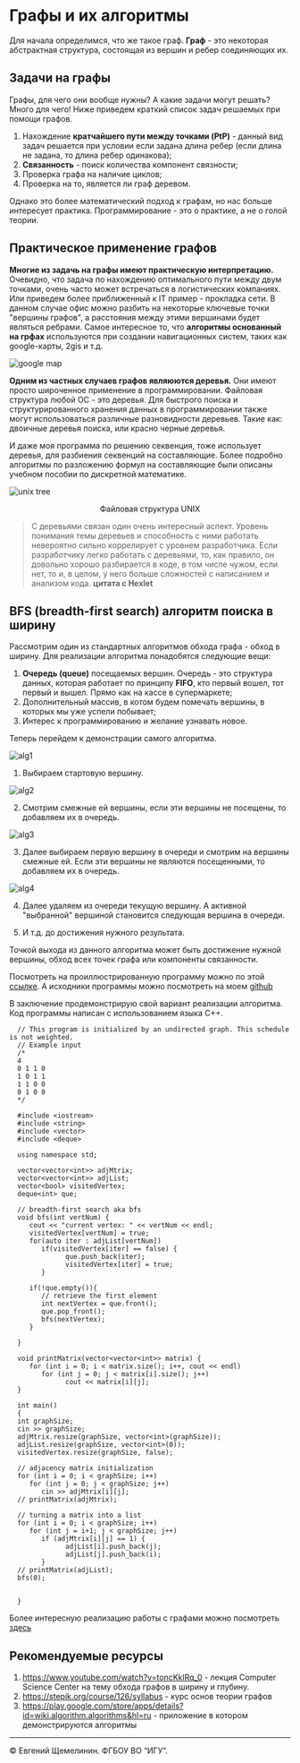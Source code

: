 # Графы и их алгоритмы

Для начала определимся, что же такое граф. **Граф** - это некоторая абстрактная структура, состоящая из вершин и ребер соединяющих их.

## Задачи на графы

Графы, для чего они вообще нужны? А какие задачи могут решать? Много для чего! Ниже приведем краткий список задач решаемых при помощи графов.

1. Нахождение **кратчайшего пути между точками (PtP)** - данный вид задач решается при условии если задана длина ребер (если длина не задана, то длина ребер одинакова);
2. **Связанность** - поиск количества компонент связности;
3. Проверка графа на наличие циклов;
4. Проверка на то, является ли граф деревом.

Однако это более математический подход к графам, но нас больше интересует практика. Программирование - это о практике, а не о голой теории.

## Практическое применение графов

**Многие из задачь на графы имеют практическую интерпретацию.** Очевидно, что задача по нахождению оптимального пути между двум точками, очень часто может встречаться в логистических компаниях. Или приведем более приближенный к IT пример - прокладка сети. В данном случае офис можно разбить на некоторые ключевые точки "вершины графов", а расстояния между этими вершинами будет являться ребрами. Самое интересное то, что **алгоритмы основанный на грфах** используются при создании навигационных систем, таких как google-карты, 2gis и т.д.

![google map](googleMaps.png)

**Одним из частных случаев графов являюются деревья.** Они имеют просто широченное применение в программировании. Файловая структура любой ОС - это деревья. Для быстрого поиска и структурированного хранения данных в программировании также могут использоваться различные разновидности деревьев. Такие как: двоичные деревья поиска, или красно черные деревья.

И даже моя программа по решению секвенция, тоже использует деревья, для разбиения секвенций на составляющие. Более подробно алгоритмы по разложению формул на составляющие были описаны учебном пособии по дискретной математике.

![unix tree](unixStr.png)

<center>Файловая структура UNIX</center>

> С деревьями связан один очень интересный аспект. Уровень понимания темы деревьев и способность с ними работать невероятно сильно коррелирует с уровнем разработчика. Если разработчику легко работать с деревьями, то, как правило, он довольно хорошо разбирается в коде, в том числе чужом, если нет, то и, в целом, у него больше сложностей с написанием и анализом кода. **цитата с Hexlet**

## BFS (breadth-first search) алгоритм поиска в ширину

Рассмотрим один из стандартных алгоритмов обхода графа - обход в ширину.
Для реализации алгоритма понадобятся следующие вещи:

1. **Очередь (queue)** посещаемых вершин. Очередь - это структура данных, которая работает по принципу **FIFO**, кто первый вошел, тот первый и вышел. Прямо как на кассе в супермаркете;
2. Дополнительный массив, в котом будем помечать вершины, в которых мы уже успели побывает;
3. Интерес к программированию и желание узнавать новое.

Теперь перейдем к демонстрации самого алгоритма.

![alg1](alg1.png)

1. Выбираем стартовую вершину.

![alg2](alg2.png)

2. Смотрим смежные ей вершины, если эти вершины не посещены, то добавляем их в очередь.

![alg3](alg3.png)

3. Далее выбираем первую вершину в очереди и смотрим на вершины смежные ей. Если эти вершины не являются посещенными, то добавляем их в очередь.

![alg4](alg4.png)

4. Далее удаляем из очереди текущую вершину. А активной "выбранной" вершиной становится следующая вершина в очереди.

5. И т.д. до достижения нужного результата.

Точкой выхода из данного алгоритма может быть достижение нужной вершины, обход всех точек графа или компоненты связанности.

Посмотреть на проиллюстрированную программу можно по этой [ссылке](https://kovarniy.github.io// "Необязательная подсказка"). А исходники программы можно посмотреть на моем [github](https://github.com/Kovarniy/kovarniy.github.io)

В заключение продемонстрирую свой вариант реализации алгоритма. Код программы написан с использованием языка C++.

      // This program is initialized by an undirected graph. This schedule is not weighted.
      // Example input
      /*
      4
      0 1 1 0
      1 0 1 1
      1 1 0 0
      0 1 0 0
      */

      #include <iostream>
      #include <string>
      #include <vector>
      #include <deque>

      using namespace std;

      vector<vector<int>> adjMtrix;
      vector<vector<int>> adjList;
      vector<bool> visitedVertex;
      deque<int> que;

      // breadth-first search aka bfs
      void bfs(int vertNum) {
         cout << "current vertex: " << vertNum << endl;
         visitedVertex[vertNum] = true;
         for(auto iter : adjList[vertNum])
            if(visitedVertex[iter] == false) {
                  que.push_back(iter);
                  visitedVertex[iter] = true;
            }

         if(!que.empty()){
            // retrieve the first element
            int nextVertex = que.front();
            que.pop_front();
            bfs(nextVertex);
         }

      }

      void printMatrix(vector<vector<int>> matrix) {
         for (int i = 0; i < matrix.size(); i++, cout << endl)
            for (int j = 0; j < matrix[i].size(); j++)
                  cout << matrix[i][j];
      }

      int main()
      {
      int graphSize;
      cin >> graphSize;
      adjMtrix.resize(graphSize, vector<int>(graphSize));
      adjList.resize(graphSize, vector<int>(0));
      visitedVertex.resize(graphSize, false);

      // adjacency matrix initialization
      for (int i = 0; i < graphSize; i++)
         for (int j = 0; j < graphSize; j++)
            cin >> adjMtrix[i][j];
      // printMatrix(adjMtrix);

      // turning a matrix into a list
      for (int i = 0; i < graphSize; i++)
         for (int j = i+1; j < graphSize; j++)
            if (adjMtrix[i][j] == 1) {
                  adjList[i].push_back(j);
                  adjList[j].push_back(i);
            }
      // printMatrix(adjList);
      bfs(0);


      }

Более интересную реализацию работы с графами можно посмотреть [здесь](https://github.com/Kovarniy/graph-algorithms/blob/master/graph-algorithms/graph-algorithms.cpp)

## Рекомендуемые ресурсы

1. https://www.youtube.com/watch?v=toncKklRq_0 - лекция
   Computer Science Center на тему обхода графов в ширину и глубину.
2. https://stepik.org/course/126/syllabus - курс основ теории графов
3. https://play.google.com/store/apps/details?id=wiki.algorithm.algorithms&hl=ru - приложение в котором демонстрируются алгоритмы

<hr>
© Евгений Щемелинин. ФГБОУ ВО “ИГУ”.
